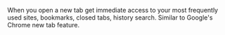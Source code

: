 When you open a new tab get immediate access to your most frequently used sites, bookmarks, closed tabs, history search. Similar to Google's Chrome new tab feature.